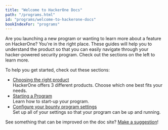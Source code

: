 ```yaml
---
title: "Welcome to HackerOne Docs"
path: "/programs.html"
id: "programs/welcome-to-hackerone-docs"
bookIndexFor: "programs"
---
```


Are you launching a new program or wanting to learn more about a feature on HackerOne? You're in the right place. These guides will help you to understand the product so that you can easily navigate through your hacker-powered security program. Check out the sections on the left to learn more.

To help you get started, check out these sections:
* [Choosing the right product](https://hacker0x01.github.io/docs.hackerone.com/programs/overview.html)<br>HackerOne offers 3 different products. Choose which one best fits your needs.</br>
* [Starting a Program](https://hacker0x01.github.io/docs.hackerone.com/programs/program-start-up-guide.html)<br>Learn how to start-up your program.</br> 
* [Configure your bounty program settings](https://hacker0x01.github.io/docs.hackerone.com/programs/start-h1-bounty.html)<br>Set up all of your settings so that your program can be up and running.</br>

See something that can be improved on the doc site? [Make a suggestion](https://hacker0x01.github.io/docs.hackerone.com/programs/edit-the-doc-site.html)!
